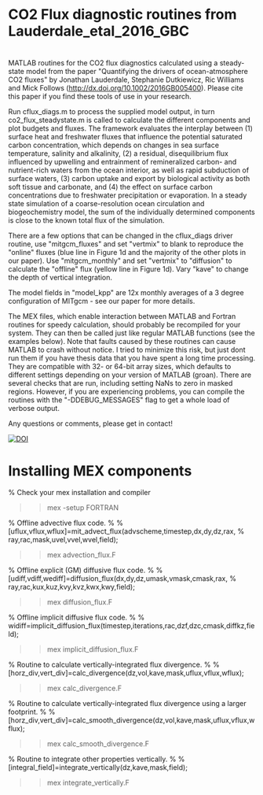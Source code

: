 # CO2 Flux diagnostic routines from Lauderdale_etal_2016_GBC
# 
MATLAB routines for the CO2 flux diagnostics calculated using a
steady-state model from the paper "Quantifying the drivers of
ocean-atmosphere CO2 fluxes" by Jonathan Lauderdale, Stephanie
Dutkiewicz, Ric Williams and Mick Follows
(http://dx.doi.org/10.1002/2016GB005400). Please cite this paper if you
find these tools of use in your research.

Run cflux_diags.m to process the supplied model output, in turn
co2_flux_steadystate.m is called to calculate the different components
and plot budgets and fluxes. The framework evaluates the interplay
between (1) surface heat and freshwater fluxes that influence the
potential saturated carbon concentration, which depends on changes in
sea surface temperature, salinity and alkalinity, (2) a residual,
disequilibrium flux influenced by upwelling and entrainment of
remineralized carbon- and nutrient-rich waters from the ocean interior,
as well as rapid subduction of surface waters, (3) carbon uptake and
export by biological activity as both soft tissue and carbonate, and (4)
the effect on surface carbon concentrations due to freshwater
precipitation or evaporation. In a steady state simulation of a
coarse-resolution ocean circulation and biogeochemistry model, the sum
of the individually determined components is close to the known total
flux of the simulation.

There are a few options that can be changed in the cflux_diags driver
routine, use "mitgcm_fluxes" and set "vertmix" to blank to reproduce the
"online" fluxes (blue line in Figure 1d and the majority of the other
plots in our paper). Use "mitgcm_monthly" and set "vertmix" to
"diffusion" to calculate the "offline" flux (yellow line in Figure 1d).
Vary "kave" to change the depth of vertical integration.

The model fields in "model_kpp" are 12x monthly averages of a 3 degree
configuration of MITgcm - see our paper for more details.

The MEX files, which enable interaction between MATLAB and Fortran
routines for speedy calculation, should probably be recompiled for your
system. They can then be called just like regular MATLAB functions (see
the examples below). Note that faults caused by these routines can cause
MATLAB to crash without notice. I tried to minimize this risk, but just
dont run them if you have thesis data that you have spent a long time
processing. They are compatible with 32- or 64-bit array sizes, which
defaults to different settings depending on your version of MATLAB
(groan). There are several checks that are run, including setting NaNs
to zero in masked regions. However, if you are experiencing problems,
you can compile the routines with the "-DDEBUG_MESSAGES" flag to get a
whole load of verbose output.

Any questions or comments, please get in contact!

<a href="https://zenodo.org/badge/latestdoi/98926569"><img
src="https://zenodo.org/badge/98926569.svg" alt="DOI"></a>

# Installing MEX components
% Check your mex installation and compiler
>> mex -setup FORTRAN
>> 
% Offline advective flux code.
% 
% [uflux,vflux,wflux]=mit_advect_flux(advscheme,timestep,dx,dy,dz,rax,
% ray,rac,mask,uvel,vvel,wvel,field);
>> mex advection_flux.F
>> 
% Offline explicit (GM) diffusive flux code.
% 
% [udiff,vdiff,wediff]=diffusion_flux(dx,dy,dz,umask,vmask,cmask,rax,
% ray,rac,kux,kuz,kvy,kvz,kwx,kwy,field);
>> mex diffusion_flux.F
>> 
% Offline implicit diffusive flux code.
% 
% widiff=implicit_diffusion_flux(timestep,iterations,rac,dzf,dzc,cmask,diffkz,field);
>> mex implicit_diffusion_flux.F 
>> 
% Routine to calculate vertically-integrated flux divergence.
% 
% [horz_div,vert_div]=calc_divergence(dz,vol,kave,mask,uflux,vflux,wflux);
>> mex calc_divergence.F
>> 
% Routine to calculate vertically-integrated flux divergence using a larger footprint.
% 
% [horz_div,vert_div]=calc_smooth_divergence(dz,vol,kave,mask,uflux,vflux,wflux);
>> mex calc_smooth_divergence.F
>> 
% Routine to integrate other properties vertically.
% 
% [integral_field]=integrate_vertically(dz,kave,mask,field);
>> mex integrate_vertically.F
